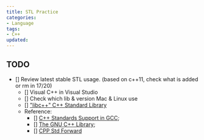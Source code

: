 ```yaml
---
title: STL Practice
categories:
- Language
tags:
- C++
updated:
---
```

<!-- more -->

## TODO

- [] Review latest stable STL usage.
  (based on c++11, check what is added or rm in 17/20)
  - [] Visual C++ in Visual Studio
  - [] Check which lib & version Mac & Linux use
  - [] ["libc++" C++ Standard Library](https://libcxx.llvm.org/)
  - Reference:
    - [] [C++ Standards Support in GCC](https://gcc.gnu.org/projects/cxx-status.html);
    - [] [The GNU C++ Library](https://gcc.gnu.org/onlinedocs/libstdc++/);
    - [] [CPP Std Forward](https://blog.magnum.graphics/backstage/forward-declaring-stl-container-types/)
  